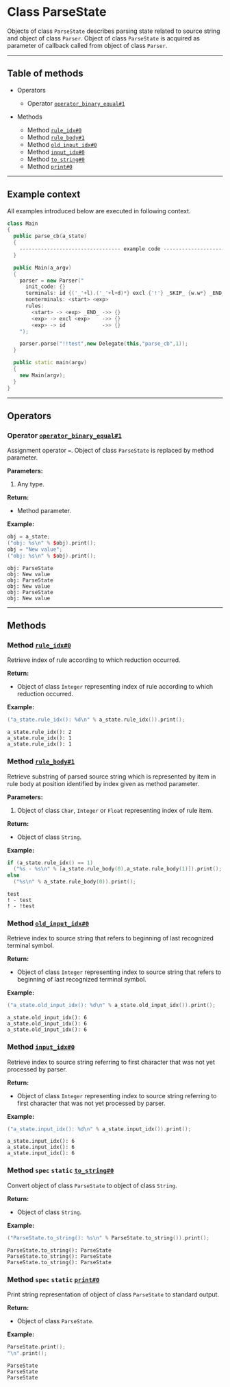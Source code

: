 # Class ParseState

Objects of class `ParseState` describes parsing state related to
source string and object of class `Parser`. Object of class `ParseState` is acquired as
parameter of callback called from object of class `Parser`.

-----

## Table of methods

* Operators

  * Operator [`operator_binary_equal#1`](#operator_binary_equal%231)

* Methods

  * Method [`rule_idx#0`](#rule_idx%230)
  * Method [`rule_body#1`](#rule_body%231)
  * Method [`old_input_idx#0`](#old_input_idx%230)
  * Method [`input_idx#0`](#input_idx%230)
  * Method [`to_string#0`](#to_string%230)
  * Method [`print#0`](#print%230)

-----

## Example context

All examples introduced below are executed in following context.

```cpp
class Main
{
  public parse_cb(a_state)
  {
    --------------------------------- example code ---------------------------------
  }

  public Main(a_argv)
  {
    parser = new Parser("
      init_code: {}
      terminals: id {('_'+l).('_'+l+d)*} excl {'!'} _SKIP_ {w.w*} _END_ {'\\0'}
      nonterminals: <start> <exp>
      rules:
        <start> -> <exp> _END_ ->> {}
        <exp> -> excl <exp>    ->> {}
        <exp> -> id            ->> {}
    ");

    parser.parse("!!test",new Delegate(this,"parse_cb",1));
  }

  public static main(argv)
  {
    new Main(argv);
  }
}
```

-----

## Operators

<a name="operator_binary_equal#1" />

### Operator [`operator_binary_equal#1`](https://github.com/izuzanak/uclang/blob/master/uclang/../uclang/mods/parser_uclm/source_files/parser_module.cc#L1012)

Assignment operator `=`. Object of class `ParseState` is replaced by method parameter.

**Parameters:**

1. Any type.

**Return:**

* Method parameter.

**Example:**

```cpp
obj = a_state;
("obj: %s\n" % $obj).print();
obj = "New value";
("obj: %s\n" % $obj).print();
```
```
obj: ParseState
obj: New value
obj: ParseState
obj: New value
obj: ParseState
obj: New value
```

-----

## Methods

<a name="rule_idx#0" />

### Method [`rule_idx#0`](https://github.com/izuzanak/uclang/blob/master/uclang/../uclang/mods/parser_uclm/source_files/parser_module.cc#L1024)

Retrieve index of rule according to which reduction occurred.

**Return:**

* Object of class `Integer` representing index of rule according to which reduction occurred.

**Example:**

```cpp
("a_state.rule_idx(): %d\n" % a_state.rule_idx()).print();
```
```
a_state.rule_idx(): 2
a_state.rule_idx(): 1
a_state.rule_idx(): 1
```

<a name="rule_body#1" />

### Method [`rule_body#1`](https://github.com/izuzanak/uclang/blob/master/uclang/../uclang/mods/parser_uclm/source_files/parser_module.cc#L1044)

Retrieve substring of parsed source string which is represented by item in
rule body at position identified by index given as method parameter.

**Parameters:**

1. Object of class `Char`, `Integer` or `Float` representing index of rule item.

**Return:**

* Object of class `String`.

**Example:**

```cpp
if (a_state.rule_idx() == 1)
  ("%s - %s\n" % [a_state.rule_body(0),a_state.rule_body(1)]).print();
else
  ("%s\n" % a_state.rule_body(0)).print();
```
```
test
! - test
! - !test
```

<a name="old_input_idx#0" />

### Method [`old_input_idx#0`](https://github.com/izuzanak/uclang/blob/master/uclang/../uclang/mods/parser_uclm/source_files/parser_module.cc#L1089)

Retrieve index to source string that refers to beginning of last recognized
terminal symbol.

**Return:**

* Object of class `Integer` representing index to source string that refers to
  beginning of last recognized terminal symbol.

**Example:**

```cpp
("a_state.old_input_idx(): %d\n" % a_state.old_input_idx()).print();
```
```
a_state.old_input_idx(): 6
a_state.old_input_idx(): 6
a_state.old_input_idx(): 6
```

<a name="input_idx#0" />

### Method [`input_idx#0`](https://github.com/izuzanak/uclang/blob/master/uclang/../uclang/mods/parser_uclm/source_files/parser_module.cc#L1109)

Retrieve index to source string referring to first character that was not yet
processed by parser.

**Return:**

* Object of class `Integer` representing index to source string referring to
  first character that was not yet processed by parser.

**Example:**

```cpp
("a_state.input_idx(): %d\n" % a_state.input_idx()).print();
```
```
a_state.input_idx(): 6
a_state.input_idx(): 6
a_state.input_idx(): 6
```

<a name="to_string#0" />

### Method `spec` `static` [`to_string#0`](https://github.com/izuzanak/uclang/blob/master/uclang/../uclang/mods/parser_uclm/source_files/parser_module.cc#L1129)

Convert object of class `ParseState` to object of class `String`.

**Return:**

* Object of class `String`.

**Example:**

```cpp
("ParseState.to_string(): %s\n" % ParseState.to_string()).print();
```
```
ParseState.to_string(): ParseState
ParseState.to_string(): ParseState
ParseState.to_string(): ParseState
```

<a name="print#0" />

### Method `spec` `static` [`print#0`](https://github.com/izuzanak/uclang/blob/master/uclang/../uclang/mods/parser_uclm/source_files/parser_module.cc#L1138)

Print string representation of object of class `ParseState` to standard output.

**Return:**

* Object of class `ParseState`.

**Example:**

```cpp
ParseState.print();
"\n".print();
```
```
ParseState
ParseState
ParseState
```
